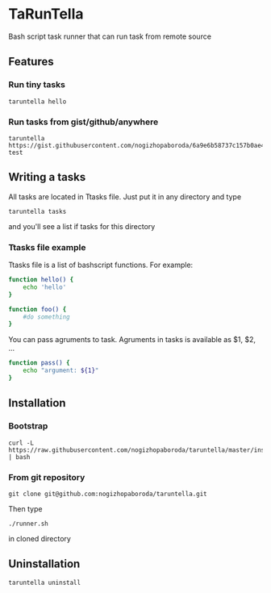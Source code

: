 TaRunTella
================

Bash script task runner that can run task from remote source

## Features

### Run tiny tasks

```shell
taruntella hello
```
	
### Run tasks from gist/github/anywhere

```shell
taruntella https://gist.githubusercontent.com/nogizhopaboroda/6a9e6b58737c157b0ae4/raw/6ceddcc3aecd77af0b346e3e22f65df6c9997ccc/taruntella_example.sh test
```

## Writing a tasks
All tasks are located in Ttasks file. Just put it in any directory and type

```shell
taruntella tasks
```

and you'll see a list if tasks for this directory

### Ttasks file example
Ttasks file is a list of bashscript functions. For example:

```bash
function hello() {
	echo 'hello'
}

function foo() {
	#do something
}
```


You can pass agruments to task. Agruments in tasks is available as $1, $2, ...
```bash
function pass() {
	echo "argument: ${1}"
}	
```

## Installation

### Bootstrap

```shell
curl -L https://raw.githubusercontent.com/nogizhopaboroda/taruntella/master/install.sh | bash
```

### From git repository

```shell
git clone git@github.com:nogizhopaboroda/taruntella.git
```

Then type 
```shell
./runner.sh
```
in cloned directory

## Uninstallation
```shell
taruntella uninstall
```

